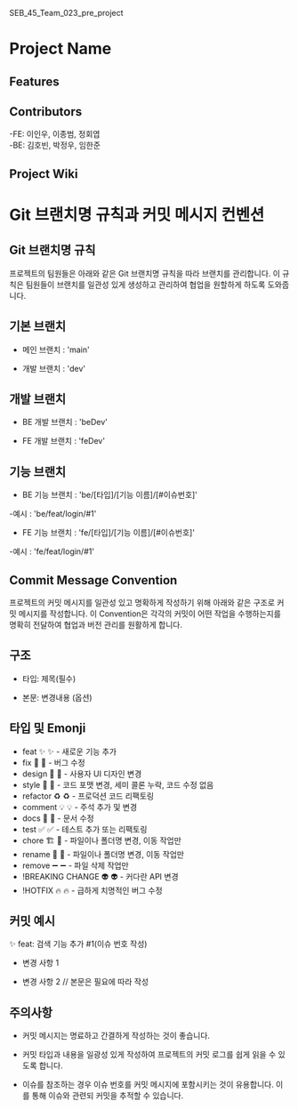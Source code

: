 SEB_45_Team_023_pre_project

# Project Name


## Features



## Contributors

-FE: 이인우, 이종범, 정회엽  
-BE: 김호빈, 박정우, 임한준

## Project Wiki

# Git 브랜치명 규칙과 커밋 메시지 컨벤션

## Git 브랜치명 규칙

프로젝트의 팀원들은 아래와 같은 Git 브랜치명 규칙을 따라 브랜치를 관리합니다. 이 규칙은 팀원들이 브랜치를 일관성 있게 생성하고 관리하여 협업을 원할하게 하도록 도와줍니다.

## 기본 브랜치 

- 메인 브랜치 : 'main'
  
- 개발 브랜치 : 'dev'

## 개발 브랜치 

- BE 개발 브랜치 : 'beDev'

- FE 개발 브랜치 : 'feDev'

## 기능 브랜치 

- BE 기능 브랜치 : 'be/[타입]/[기능 이름]/[#이슈번호]' 

-예시 : 'be/feat/login/#1'

- FE 기능 브랜치 : 'fe/[타입]/[기능 이름]/[#이슈번호]'

-예시 : 'fe/feat/login/#1'

## Commit Message Convention

프로젝트의 커밋 메시지를 일관성 있고 명확하게 작성하기 위해 아래와 같은 구조로 커밋 메시지를 작성합니다. 이 Convention은 각각의 커밋이 어떤 작업을 수행하는지를 명확히 전달하여 협업과 버전 관리를 원활하게 합니다.

## 구조 


- 타입: 제목(필수)

- 본문: 변경내용 (옵션)

## 타입 및 Emonji 

- feat ✨ :sparkles: - 새로운 기능 추가
- fix 🐛 :bug: - 버그 수정
- design 📱 :iphone: - 사용자 UI 디자인 변경
- style 🎨 :art: - 코드 포맷 변경, 세미 콜론 누락, 코드 수정 없음
- refactor ♻️ :recycle: - 프로덕션 코드 리팩토링
- comment 💡 :bulb: - 주석 추가 및 변경
- docs 📝 :memo: - 문서 수정
- test ✅ :white_check_mark: - 테스트 추가 또는 리팩토링
- chore 🏗️ :truck: - 파일이나 폴더명 변경, 이동 작업만
- rename 🚚 :truck: - 파일이나 폴더명 변경, 이동 작업만
- remove ➖ :heavy_minus_sign: - 파일 삭제 작업만
- !BREAKING CHANGE 👽️ :alien: - 커다란 API 변경
- !HOTFIX 🔥 :fire: - 급하게 치명적인 버그 수정

## 커밋 예시

✨ feat: 검색 기능 추가 #1(이슈 번호 작성)

- 변경 사항 1
  
- 변경 사항 2 // 본문은 필요에 따라 작성
  

## 주의사항

- 커밋 메시지는 명료하고 간결하게 작성하는 것이 좋습니다.

- 커밋 타입과 내용을 일광성 있게 작성하여 프로젝트의 커밋 로그를 쉽게 읽을 수 있도록 합니다.

- 이슈를 참조하는 경우 이슈 번호를 커밋 메시지에 포함시키는 것이 유용합니다. 이를 통해 이슈와 관련되 커밋을 추적할 수 있습니다.
